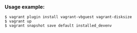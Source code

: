 ### Usage example:

```Shell
$ vagrant plugin install vagrant-vbguest vagrant-disksize
$ vagrant up
$ vagrant snapshot save default installed_devenv
